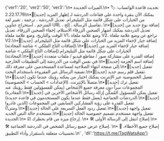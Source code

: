 {'ver1':'20', 'ver2':'50', 'ver3':'\n• الميزات الجديدة.\n• 🏷 تحديث قاعدة الواتساب: 2.22.17.76\n•🔸[جديد] يمكنك الآن بنقرة واحدة على فقاعات الدردشة لـ إظهار المزيد من الخيارات على شكل قائمة مثل التيليجرام. تعديل الدردشة ، ترجمة ، تغيير لغة المترجم ، استخراج عناوين URL ، تفاصيل الرسالة ، إلخ..\n•🔸[جديد] إضافة نوع جديد من تعديل الدردشة يمكنك اضهار الصحين الزرقاء الاستلام، إخفاء الصحين الزرقاء، تعديل الوقت والتاريخ، وضع علامة ملغاة V1، وضع علامة ملغاة V2، تراجع عن وضع علامة ملغاة V2.\n•🔸[جديد] إضافة خيار لإخفاء المزيد من الخيارات على شكل قائمة مثل التيليجرام.(إضافات التاج الملكي > شاشة المحادثة).\n•🔸[جديد] إضافة خيار لإخفاء المزيد من الخيارات على شكل قائمة مثل التيليجرام.(إضافات التاج الملكي > شاشة المحادثة).\n•🔸[جديد] إضافة القدرة على مشاركة صور / مقاطع فيديو / ملفات متعددة في نفس الوقت من الدردشة إلى التطبيقات الخارجية.\n•🔸[جديد] إضافة اسم الحزمة إلى صفحة انتهاء الصلاحية لمساعدة المستخدمين على معرفة ذلك.\n•🔸[جديد] تفعيل تصفية الرسائل غير المقروءة باستخدام البحث.\n•🔸[جديد] تفعيل قلم رسم جديد. \n•🔸[جديد] تفعيل الخصوصية عبر الإنترنت يمكنك اختيار من يمكنه رؤيتك عندما تكون متصلاً بالإنترنت. (الإعدادات > الحساب > الخصوصية).\n•🔸[جديد] تفعيل ترك المجموعات سراً دون معرفة جميع الأشخاص (يمكن للمسؤولين فقط رؤيتك عند المغادرة).\n•🔸[جديد] تفعيل يمكن للمسؤول المُمكّن إزالة رسائل الأشخاص الآخرين في الدردشات الجماعية (يعمل فقط عندما يكون المستخدمون في قاعدة جديدة).\n•🔸[جديد] تفعيل القدرة على رؤية المشاركين السابقين في المجموعات (الذين غادروا ومتى!).\n•🔸[جديد] تفعيل ردود الفعل السريعة على الحالة.\n•🔸[جديد] تفعيل واجهة مستخدم حالة النص الجديد.\n•🔸[جديد] تفعيل واجهة مستخدم تصميم خصوصية الحالة الجديدة.\n• ☑️ إرجاع ميزة من قام بحظرك. \n• 🛠️ إصلاح انتقل إلى الرسالة الأولى.\n• 🛠️ إصلاح عرض جميع رسائل الشخص في الدردشة الجماعية. \n• 🔴 إصلاح جميع الأخطاء، تحسينات متعلقة باستقرار وأداء التطبيق.\n' , 'dli':'https://t.me/TagWatsApp'}
